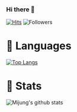 ### Hi there 👋


[![Hits](https://hits.seeyoufarm.com/api/count/incr/badge.svg?url=https%3A%2F%2Fgithub.com%2Fleemijung&count_bg=%23613ADF&title_bg=%237D7575&icon=&icon_color=%23FFFFFF&title=hits&edge_flat=false)](https://hits.seeyoufarm.com) ![Followers](https://img.shields.io/github/followers/leemijung?style=social)

# 💙 Languages
[![Top Langs](https://github-readme-stats.vercel.app/api/top-langs/?username=leemijung&layout=compact)](https://github.com/anuraghazra/github-readme-stats)

# 🤍 Stats
![Mijung's github stats](https://github-readme-stats.vercel.app/api?username=leemijung&show_icons=true)

<!--
**leemijung/leemijung** is a ✨ _special_ ✨ repository because its `README.md` (this file) appears on your GitHub profile.

Here are some ideas to get you started:

- 🔭 I’m currently working on ...
- 🌱 I’m currently learning ...
- 👯 I’m looking to collaborate on ...
- 🤔 I’m looking for help with ...
- 💬 Ask me about ...
- 📫 How to reach me: ...
- 😄 Pronouns: ...
- ⚡ Fun fact: ...
-->

